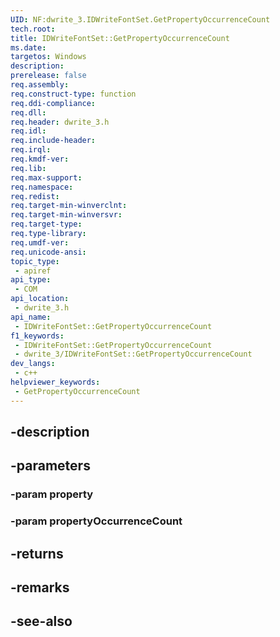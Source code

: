 ```yaml
---
UID: NF:dwrite_3.IDWriteFontSet.GetPropertyOccurrenceCount
tech.root: 
title: IDWriteFontSet::GetPropertyOccurrenceCount
ms.date: 
targetos: Windows
description: 
prerelease: false
req.assembly: 
req.construct-type: function
req.ddi-compliance: 
req.dll: 
req.header: dwrite_3.h
req.idl: 
req.include-header: 
req.irql: 
req.kmdf-ver: 
req.lib: 
req.max-support: 
req.namespace: 
req.redist: 
req.target-min-winverclnt: 
req.target-min-winversvr: 
req.target-type: 
req.type-library: 
req.umdf-ver: 
req.unicode-ansi: 
topic_type:
 - apiref
api_type:
 - COM
api_location:
 - dwrite_3.h
api_name:
 - IDWriteFontSet::GetPropertyOccurrenceCount
f1_keywords:
 - IDWriteFontSet::GetPropertyOccurrenceCount
 - dwrite_3/IDWriteFontSet::GetPropertyOccurrenceCount
dev_langs:
 - c++
helpviewer_keywords:
 - GetPropertyOccurrenceCount
---
```


## -description

## -parameters

### -param property

### -param propertyOccurrenceCount

## -returns

## -remarks

## -see-also

